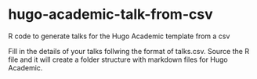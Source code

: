 # hugo-academic-talk-from-csv
R code to generate talks for the Hugo Academic template from a csv

Fill in the details of your talks follwing the format of talks.csv.
Source the R file and it will create a folder structure with markdown files for Hugo Academic.
